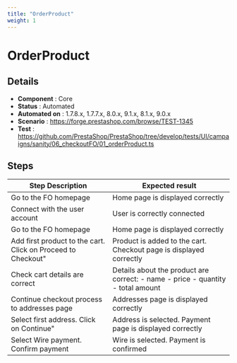 ```yaml
---
title: "OrderProduct"
weight: 1
---
```


# OrderProduct
## Details
* **Component** : Core
* **Status** : Automated
* **Automated on** : 1.7.8.x, 1.7.7.x, 8.0.x, 9.1.x, 8.1.x, 9.0.x
* **Scenario** : https://forge.prestashop.com/browse/TEST-1345
* **Test** : https://github.com/PrestaShop/PrestaShop/tree/develop/tests/UI/campaigns/sanity/06_checkoutFO/01_orderProduct.ts

## Steps
| Step Description | Expected result |
| ----- | ----- |
| Go to the FO homepage | Home page is displayed correctly |
| Connect with the user account | User is correctly connected |
| Go to the FO homepage | Home page is displayed correctly |
| Add first product to the cart. Click on Proceed to Checkout" | Product is added to the cart. Checkout page is displayed correctly |
| Check cart details are correct | Details about the product are correct: - name - price - quantity - total amount |
| Continue checkout process to addresses page | Addresses page is displayed correctly |
| Select first address. Click on Continue" | Address is selected. Payment page is displayed correctly |
| Select Wire payment. Confirm payment | Wire is selected. Payment is confirmed |
